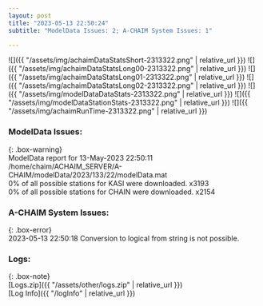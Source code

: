 ```yaml
---
layout: post
title: "2023-05-13 22:50:24"
subtitle: "ModelData Issues: 2; A-CHAIM System Issues: 1"

---
```


![]({{ "/assets/img/achaimDataStatsShort-2313322.png" | relative_url }})
![]({{ "/assets/img/achaimDataStatsLong00-2313322.png" | relative_url }})
![]({{ "/assets/img/achaimDataStatsLong01-2313322.png" | relative_url }})
![]({{ "/assets/img/achaimDataStatsLong02-2313322.png" | relative_url }})
![]({{ "/assets/img/modelDataDataStats-2313322.png" | relative_url }})
![]({{ "/assets/img/modelDataStationStats-2313322.png" | relative_url }})
![]({{ "/assets/img/achaimRunTime-2313322.png" | relative_url }})


### ModelData Issues:  
  
{: .box-warning}  
 ModelData report for 13-May-2023 22:50:11   
 /home/chaim/ACHAIM_SERVER/A-CHAIM/modelData/2023/133/22/modelData.mat   
 0% of all possible stations for KASI were downloaded. x3193   
 0% of all possible stations for CHAIN were downloaded. x2154   
  
### A-CHAIM System Issues:  
  
{: .box-error}  
2023-05-13 22:50:18 Conversion to logical from string is not possible.  

### Logs:  
  
{: .box-note}  
[Logs.zip]({{ "/assets/other/logs.zip" | relative_url }})  
[Log Info]({{ "/logInfo" | relative_url }})  

